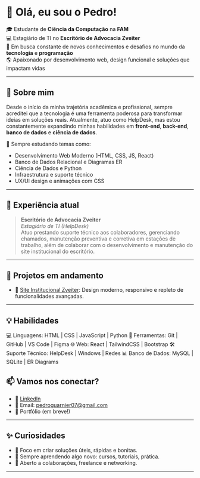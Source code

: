 # 👋 Olá, eu sou o Pedro!

🎓 Estudante de **Ciência da Computação** na **FAM**  
💻 Estagiário de TI no **Escritório de Advocacia Zveiter**  
🚀 Em busca constante de novos conhecimentos e desafios no mundo da **tecnologia** e **programação**  
🌎 Apaixonado por desenvolvimento web, design funcional e soluções que impactam vidas

---

## 🚀 Sobre mim

Desde o início da minha trajetória acadêmica e profissional, sempre acreditei que a tecnologia é uma ferramenta poderosa para transformar ideias em soluções reais. Atualmente, atuo como HelpDesk, mas estou constantemente expandindo minhas habilidades em **front-end**, **back-end**, **banco de dados** e **ciência de dados**.

🧠 Sempre estudando temas como:
- Desenvolvimento Web Moderno (HTML, CSS, JS, React)
- Banco de Dados Relacional e Diagramas ER
- Ciência de Dados e Python
- Infraestrutura e suporte técnico
- UX/UI design e animações com CSS

---

## 💼 Experiência atual

> **Escritório de Advocacia Zveiter**  
> _Estagiário de TI (HelpDesk)_  
> Atuo prestando suporte técnico aos colaboradores, gerenciando chamados, manutenção preventiva e corretiva em estações de trabalho, além de colaborar com o desenvolvimento e manutenção do site institucional do escritório.

---

## 🌱 Projetos em andamento

- 💼 [Site Institucional Zveiter](https://github.com/PedroGuarnier/SiteZveiter): Design moderno, responsivo e repleto de funcionalidades avançadas.


---

## 💡 Habilidades
💻 Linguagens: HTML | CSS | JavaScript | Python
🧠 Ferramentas: Git | GitHub | VS Code | Figma
🌐 Web: React | TailwindCSS | Bootstrap
🛠️ Suporte Técnico: HelpDesk | Windows | Redes
📊 Banco de Dados: MySQL | SQLite | ER Diagrams

## 📫 Vamos nos conectar?

- 💼 [LinkedIn](www.linkedin.com/in/pedro-guarnier-76b4a21a9)
- 💌 Email: pedroguarnier07@gmail.com
- 📁 Portfólio (em breve!)

---

## ✨ Curiosidades

- 🎯 Foco em criar soluções úteis, rápidas e bonitas.
- 🌱 Sempre aprendendo algo novo: cursos, tutoriais, prática.
- 🤝 Aberto a colaborações, freelance e networking.

---

